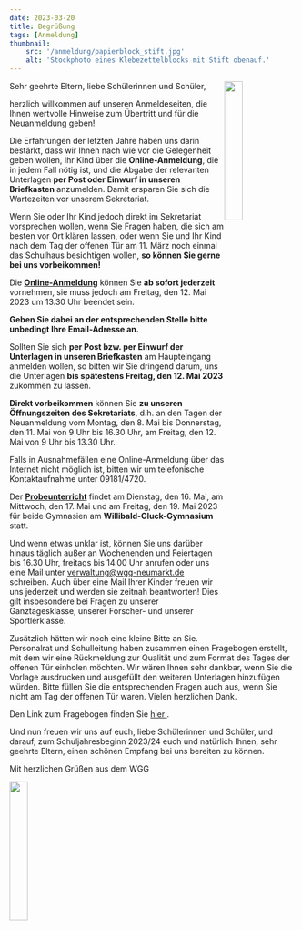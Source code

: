 ```yaml
---
date: 2023-03-20
title: Begrüßung
tags: [Anmeldung]
thumbnail: 
    src: '/anmeldung/papierblock_stift.jpg'
    alt: 'Stockphoto eines Klebezettelblocks mit Stift obenauf.'
---
```


<img src="/images/anmeldung/schiffer.jpg" style="float:right; width:25%; margin-top:0px">
Sehr geehrte Eltern, liebe Schülerinnen und Schüler,

herzlich willkommen auf unseren Anmeldeseiten, die Ihnen wertvolle Hinweise zum Übertritt und für die Neuanmeldung geben! 

Die Erfahrungen der letzten Jahre haben uns darin bestärkt, dass wir Ihnen nach wie vor die Gelegenheit geben wollen, Ihr Kind über die **Online-Anmeldung**, die in jedem Fall nötig ist, und die Abgabe der relevanten Unterlagen **per Post oder Einwurf in unseren Briefkasten** anzumelden. Damit ersparen Sie sich die Wartezeiten vor unserem Sekretariat.

Wenn Sie oder Ihr Kind jedoch direkt im Sekretariat vorsprechen wollen, wenn Sie Fragen haben, die sich am besten vor Ort klären lassen, oder wenn Sie und Ihr Kind nach dem Tag der offenen Tür am 11. März noch einmal das Schulhaus besichtigen wollen, **so können Sie gerne bei uns vorbeikommen!**

Die <a href = "/anmeldung/onlineanmeldung">**Online-Anmeldung**</a> können Sie **ab sofort jederzeit** vornehmen, sie muss jedoch am Freitag, den 12. Mai 2023 um 13.30 Uhr beendet sein. 

**Geben Sie dabei an der entsprechenden Stelle bitte unbedingt Ihre Email-Adresse an.**

Sollten Sie sich **per Post bzw. per Einwurf der Unterlagen in unseren Briefkasten** am Haupteingang anmelden wollen, so bitten wir Sie dringend darum, uns die Unterlagen **bis spätestens Freitag, den 12. Mai 2023** zukommen zu lassen.

**Direkt vorbeikommen** können Sie **zu unseren Öffnungszeiten des Sekretariats**, d.h. an den Tagen der Neuanmeldung vom Montag, den 8. Mai bis Donnerstag, den 11. Mai von 9 Uhr bis 16.30 Uhr, am Freitag, den 12. Mai von 9 Uhr bis 13.30 Uhr.

Falls in Ausnahmefällen eine Online-Anmeldung über das Internet nicht möglich ist, bitten wir um telefonische Kontaktaufnahme unter 09181/4720.

Der <a href="/anmeldung/probeunterricht">**Probeunterricht**</a> findet am Dienstag, den 16. Mai, am Mittwoch, den 17. Mai und am Freitag, den 19. Mai 2023 für beide Gymnasien am **Willibald-Gluck-Gymnasium** statt. 

Und wenn etwas unklar ist, können Sie uns darüber hinaus täglich außer an Wochenenden und Feiertagen bis 16.30 Uhr, freitags bis 14.00 Uhr anrufen oder uns eine Mail unter verwaltung@wgg-neumarkt.de schreiben. Auch über eine Mail Ihrer Kinder freuen wir uns jederzeit und werden sie zeitnah beantworten! Dies gilt insbesondere bei Fragen zu unserer Ganztagesklasse, unserer Forscher- und unserer Sportlerklasse. 

Zusätzlich hätten wir noch eine kleine Bitte an Sie. Personalrat und Schulleitung haben zusammen einen Fragebogen erstellt, mit dem wir eine Rückmeldung zur Qualität und zum Format des Tages der offenen Tür einholen möchten. Wir wären Ihnen sehr dankbar, wenn Sie die Vorlage ausdrucken und ausgefüllt den weiteren Unterlagen hinzufügen würden. Bitte füllen Sie die entsprechenden Fragen auch aus, wenn Sie nicht am Tag der offenen Tür waren. Vielen herzlichen Dank.

Den Link zum Fragebogen finden Sie <a href = "/documents/anmeldung/fragebogen_willkommen.pdf" target = "_blank"> hier </a>.

Und nun freuen wir uns auf euch, liebe Schülerinnen und Schüler, und darauf, zum Schuljahresbeginn 2023/24 euch und natürlich Ihnen, sehr geehrte Eltern, einen schönen Empfang bei uns bereiten zu können. 

Mit herzlichen Grüßen aus dem WGG

<img src="/images/anmeldung/unterschrift.jpg" style="float:left; width:25%">
